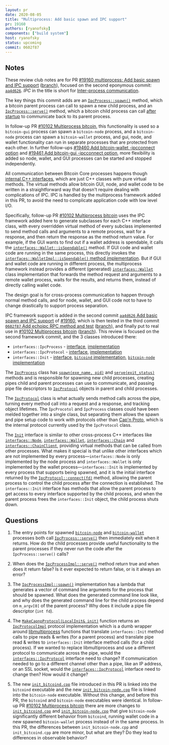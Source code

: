 ```yaml
---
layout: pr
date: 2020-08-05
title: "Multiprocess: Add basic spawn and IPC support"
pr: 19160
authors: [ryanofsky]
components: ["build system"]
host: ryanofsky
status: upcoming
commit: 0602f87
---
```


## Notes

These review club notes are for PR [#19160 multiprocess: Add basic spawn and IPC support](https://github.com/bitcoin/bitcoin/pull/19160) ([branch](https://github.com/ryanofsky/bitcoin/commits/pr/ipc-echo.7)), focused on the second eponymous commit: [`aa4d626`](https://github.com/ryanofsky/bitcoin/commit/aa4d626db1628d5e29572eccfd7fa2d99edeeb60). _IPC_ in the title is short for [Inter-process communication](https://en.wikipedia.org/wiki/Inter-process_communication).

The key things this commit adds are an [`IpcProcess::spawn()`](https://github.com/ryanofsky/bitcoin/blob/pr/ipc-echo.7/src/interfaces/ipc.h#L24-L26) method, which a bitcoin parent process can call to spawn a new child process, and an [`IpcProcess::serve()`](https://github.com/ryanofsky/bitcoin/blob/pr/ipc-echo.7/src/interfaces/ipc.h#L31-L33) method, which a bitcoin child process can call [after](https://github.com/ryanofsky/bitcoin/blob/pr/ipc-echo.7/src/bitcoind.cpp#L180-L185) [startup](https://github.com/ryanofsky/bitcoin/blob/pr/ipc.120/src/bitcoin-wallet.cpp#L82-L88) to communicate back to its parent process.

In follow-up PR [#10102 Multiprocess bitcoin](https://github.com/bitcoin/bitcoin/pull/10102), this functionality is used so a `bitcoin-gui` process can spawn a `bitcoin-node` process, and a `bitcoin-node` process can spawn a `bitcoin-wallet` process, and gui, node, and wallet functionality can run in separate processes that are protected from each other. In further follow-ups [#19460 Add bitcoin-wallet -ipcconnect option](https://github.com/bitcoin/bitcoin/pull/19460) and [#19461 Add bitcoin-gui -ipcconnect option](https://github.com/bitcoin/bitcoin/pull/19461), more flexibility is added so node, wallet, and GUI processes can be started and stopped independently.

All communication between Bitcoin Core processes happens though [internal C++ interfaces](https://github.com/bitcoin/bitcoin/tree/master/src/interfaces), which are just C++ classes with pure virtual methods. The virtual methods allow bitcoin GUI, node, and wallet code to be written in a straightforward way that doesn't require dealing with complications of IPC. IPC is handled by the multiprocess framework added in this PR, to avoid the need to complicate application code with low level I/O.

Specifically, follow-up PR [#10102 Multiprocess bitcoin](https://github.com/bitcoin/bitcoin/pull/10102) uses the IPC framework added here to generate subclasses for each C++ interface class, with every overridden virtual method of every subclass implemented to send method calls and arguments to a remote process, wait for a response, and then return the response as the method return value. For example, if the GUI wants to find out if a wallet address is spendable, it calls the [`interfaces::Wallet::isSpendable()`](https://github.com/ryanofsky/bitcoin/blob/pr/ipc.120/src/interfaces/wallet.h#L94-L95) method. If GUI code and wallet code are running in the same process, this directly invokes the [`interfaces::WalletImpl::isSpendable()` method implementation](https://github.com/ryanofsky/bitcoin/blob/pr/ipc.120/src/interfaces/wallet.cpp#L135). But if GUI and wallet code are running in different process, the multiprocess framework instead provides a different (generated) [`interfaces::Wallet`](https://github.com/ryanofsky/bitcoin/blob/pr/ipc.120/src/interfaces/wallet.h#L51-L52) class implementation that forwards the method request and arguments to a remote wallet process, waits for the results, and returns them, instead of directly calling wallet code.

The design goal is for cross-process communication to happen through normal method calls, and for node, wallet, and GUI code not to have to change drastically to support process separation.

IPC framework support is added in the second commit [`aa4d626` Add basic spawn and IPC support](https://github.com/ryanofsky/bitcoin/commit/aa4d626db1628d5e29572eccfd7fa2d99edeeb60)
of [#19160](https://github.com/bitcoin/bitcoin/pull/19160), which is then tested in the third commit [`0602f87` Add echoipc RPC method and test](https://github.com/ryanofsky/bitcoin/commit/0602f87a085c733f1da38b3b82210c81ef018fd5) ([branch](https://github.com/ryanofsky/bitcoin/commits/pr/ipc-echo.7)), and finally put to real use in [#10102 Multiprocess bitcoin](https://github.com/bitcoin/bitcoin/pull/10102) ([branch](https://github.com/ryanofsky/bitcoin/commits/pr/ipc.120)). This review is focused on the second framework commit, and the 3 classes introduced there:

- `interfaces::IpcProcess` - [interface](https://github.com/ryanofsky/bitcoin/blob/pr/ipc-echo.7/src/interfaces/ipc.h#L14-L34), [implementation](https://github.com/ryanofsky/bitcoin/blob/pr/ipc-echo.7/src/interfaces/ipc.cpp#L18-L66)
- `interfaces::IpcProtocol` - [interface](https://github.com/ryanofsky/bitcoin/blob/pr/ipc-echo.7/src/interfaces/ipc.h#L36-L72), [implementation](https://github.com/ryanofsky/bitcoin/blob/pr/ipc-echo.7/src/interfaces/capnp/ipc.cpp#L37-L88)
- `interfaces::Init` - [interface](https://github.com/ryanofsky/bitcoin/blob/pr/ipc-echo.7/src/interfaces/init.h#L22-L51), [`bitcoind` implementation](https://github.com/ryanofsky/bitcoin/blob/pr/ipc-echo.7/src/interfaces/init_bitcoind.cpp#L13-L29), [`bitcoin-node` implementation](https://github.com/ryanofsky/bitcoin/blob/pr/ipc-echo.7/src/interfaces/init_bitcoin-node.cpp#L14-L42)

The [`IpcProcess`](https://github.com/ryanofsky/bitcoin/blob/pr/ipc-echo.7/src/interfaces/ipc.h#L14-L34) class has [`spawn(exe_name, pid)`](https://github.com/ryanofsky/bitcoin/blob/pr/ipc-echo.7/src/interfaces/ipc.h#L24-L26) and [`serve(exit_status)`](https://github.com/ryanofsky/bitcoin/blob/pr/ipc-echo.7/src/interfaces/ipc.h#L31-L33) methods and is responsible for spawning new child processes, creating pipes child and parent processes can use to communicate, and passing pipe file descriptors to [`IpcProtocol`](https://github.com/ryanofsky/bitcoin/blob/pr/ipc-echo.7/src/interfaces/ipc.h#L36-L72) objects in parent and child processes.

The [`IpcProtocol`](https://github.com/ryanofsky/bitcoin/blob/pr/ipc-echo.7/src/interfaces/ipc.h#L36-L72) class is what actually sends method calls across the pipe, turning every method call into a request and a response, and tracking object lifetimes. The `IpcProcotol` and `IpcProcess` classes could have been melded together into a single class, but separating them allows the spawn and pipe setup code to work with protocols other than [Cap'n Proto](https://capnproto.org/), which is the internal protocol currently used by the `IpcProtocol` class.

The [`Init`](https://github.com/ryanofsky/bitcoin/blob/pr/ipc.120/src/interfaces/init.h#L29-L61) interface is similar to other cross-process C++ interfaces like [`interfaces::Node`](https://github.com/ryanofsky/bitcoin/blob/pr/ipc.120/src/interfaces/node.h#L45-L276), [`interfaces::Wallet`](https://github.com/ryanofsky/bitcoin/blob/pr/ipc.120/src/interfaces/wallet.h#L51-L304), [`interfaces::Chain`](https://github.com/ryanofsky/bitcoin/blob/pr/ipc.120/src/interfaces/chain.h#L60-L276) and [`interfaces::ChainClient`](https://github.com/ryanofsky/bitcoin/blob/pr/ipc.120/src/interfaces/chain.h#L278-L309), providing virtual methods that can be called from other processes. What makes it special is that unlike other interfaces which are not implemented by every process—`interfaces::Node` is only implemented by the node process and `interfaces::Wallet` is only implemented by the wallet process—`interfaces::Init` is implemented by every process that supports being spawned, and it is the initial interface returned by the [`IpcProtocol::connect(fd)`](https://github.com/ryanofsky/bitcoin/blob/pr/ipc-echo.7/src/interfaces/ipc.h#L50-L59) method, allowing the parent process to control the child process after the connection is established. The `interfaces::Init` interface has methods that allow the parent process to get access to every interface supported by the child process, and when the parent process frees the `interfaces::Init` object, the child process shuts down.

## Questions

1. The entry points for spawned [`bitcoin-node`](https://github.com/ryanofsky/bitcoin/blob/pr/ipc-echo.7/src/bitcoind.cpp#L180-L185) and [`bitcoin-wallet`](https://github.com/ryanofsky/bitcoin/blob/pr/ipc.120/src/bitcoin-wallet.cpp#L82-L88) processes both call [`IpcProcess::serve()`](https://github.com/ryanofsky/bitcoin/blob/pr/ipc-echo.7/src/interfaces/ipc.h#L31-L33) then immediately exit when it returns. How do the child processes provide useful functionality to the parent processes if they never run the code after the `IpcProcess::serve()` calls?

1. When does the [`IpcProcessImpl::serve()`](https://github.com/ryanofsky/bitcoin/blob/pr/ipc-echo.7/src/interfaces/ipc.cpp#L35-L61) method return true and when does it return false? Is it ever expected to return false, or is it always an error?

1. The [`IpcProcessImpl::spawn()`](https://github.com/ryanofsky/bitcoin/blob/pr/ipc-echo.7/src/interfaces/ipc.cpp#L25-L33) implementation has a lambda that generates a vector of command line arguments for the process that should be spawned. What does the generated command line look like, and why does the generated command line for the child process depend on `m_argv[0]` of the parent process? Why does it include a pipe file descriptor (`int fd`).

1. The [`MakeCapnpProtocol(LocalInit& init)`](https://github.com/ryanofsky/bitcoin/blob/pr/ipc-echo.7/src/interfaces/capnp/ipc.cpp#L91-L94) function returns an [`IpcProtocolImpl`](https://github.com/ryanofsky/bitcoin/blob/0602f87a085c733f1da38b3b82210c81ef018fd5/src/interfaces/capnp/ipc.cpp#L37-L88) protocol implementation which is a dumb wrapper around [libmultiprocess](https://github.com/chaincodelabs/libmultiprocess/) functions that translate `interfaces::Init` method calls to pipe reads & writes (for a parent process) and translate pipe read & writes to `interfaces::Init` interface method calls (for a child process). If we wanted to replace libmultiprocess and use a different protocol to communicate across the pipe, would the [`interfaces::IpcProtocol`](https://github.com/ryanofsky/bitcoin/blob/pr/ipc-echo.7/src/interfaces/ipc.h#L36-L72) interface need to change? If communication needed to go to a different channel other than a pipe, like an IP address, or an SSL socket, would the [`interfaces::IpcProtocol`](https://github.com/ryanofsky/bitcoin/blob/pr/ipc-echo.7/src/interfaces/ipc.h#L36-L72) interface need to change then? How would it change?

1. The new [`init_bitcoind.cpp`](https://github.com/ryanofsky/bitcoin/blob/pr/ipc-echo.7/src/interfaces/init_bitcoind.cpp) file introduced in this PR is linked into the `bitcoind` executable and the new [`init_bitcoin-node.cpp`](https://github.com/ryanofsky/bitcoin/blob/pr/ipc-echo.7/src/interfaces/init_bitcoin-node.cpp) file is linked into the `bitcoin-node` executable. Without this change, and before this PR, the `bitcoind` and `bitcoin-node` executables were identical. In follow-up PR [#10102 Multiprocess bitcoin](https://github.com/bitcoin/bitcoin/pull/10102) there are more changes to [`init_bitcoind.cpp`](https://github.com/ryanofsky/bitcoin/blob/pr/ipc.120/src/interfaces/init_bitcoind.cpp) and [`init_bitcoin-node.cpp`](https://github.com/ryanofsky/bitcoin/blob/pr/ipc.120/src/interfaces/init_bitcoin-node.cpp) that give `bitcoin-node` significantly different behavior from `bitcoind`, running wallet code in a new spawned `bitcoin-wallet` process instead of in the same process. In this PR, the differences between `init_bitcoin-node.cpp` and `init_bitcoind.cpp` are more minor, but what are they? Do they lead to differences in observable behavior?

<!-- TODO: After meeting, uncomment and add meeting log between the irc tags
## Meeting Log

{% irc %}
{% endirc %}
-->
